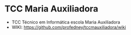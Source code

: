 # TCC Maria Auxiliadora
* TCC Técnico em Informática escola Maria Auxiliadora
* WIKI: https://github.com/profedney/tccmauxiliadora/wiki
